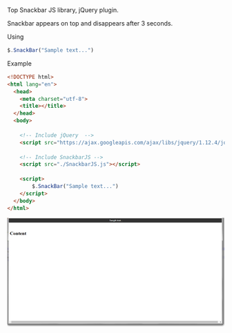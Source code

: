 Top Snackbar JS library, jQuery plugin.

Snackbar appears on top and disappears after 3 seconds.


Using
```javascript
$.SnackBar("Sample text...")
```


Example
```html
<!DOCTYPE html>
<html lang="en">
  <head>
    <meta charset="utf-8">
    <title></title>
  </head>
  <body>

    <!-- Include jQuery  -->
    <script src="https://ajax.googleapis.com/ajax/libs/jquery/1.12.4/jquery.min.js"></script>
	
    <!-- Include SnackbarJS -->
    <script src="./SnackbarJS.js"></script>
	
	<script>
		$.SnackBar("Sample text...")
	</script>
  </body>
</html>
```




![](https://raw.githubusercontent.com/wsm3/SnackbarJS/master/screenshot.jpg)
